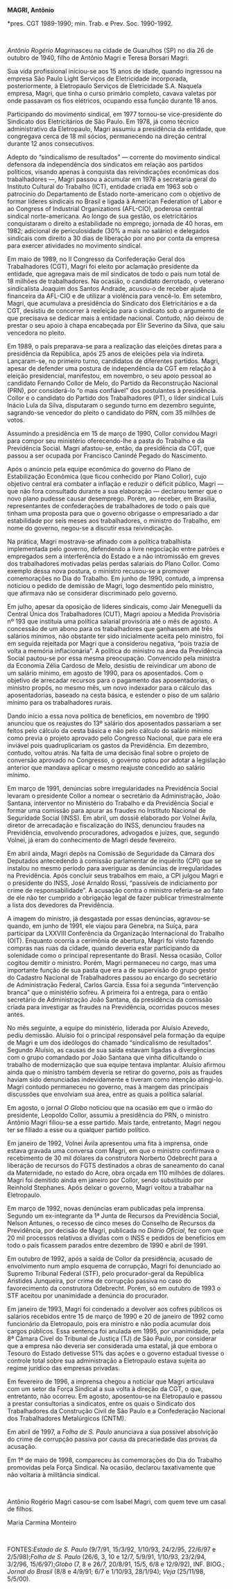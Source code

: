 **MAGRI, Antônio**

\*pres. CGT 1989-1990; min. Trab. e Prev. Soc. 1990-1992.

 

*Antônio Rogério Magri*nasceu na cidade de Guarulhos (SP) no dia 26 de
outubro de 1940, filho de Antônio Magri e Teresa Borsari Magri.

Sua vida profissional iniciou-se aos 15 anos de idade, quando ingressou
na empresa São Paulo Light Serviços de Eletricidade incorporada,
posteriormente, à Eletropaulo Serviços de Eletricidade S.A. Naquela
empresa, Magri, que tinha o curso primário completo, cavava valetas por
onde passavam os fios elétricos, ocupando essa função durante 18 anos.

Participando do movimento sindical, em 1977 tornou-se vice-presidente do
Sindicato dos Eletricitários de São Paulo. Em 1978, já como técnico
administrativo da Eletropaulo, Magri assumiu a presidência da entidade,
que congregava cerca de 18 mil sócios, permanecendo na direção central
durante 12 anos consecutivos.

Adepto do “sindicalismo de resultados” — corrente do movimento sindical
defensora da independência dos sindicatos em relação aos partidos
políticos, visando apenas à conquista das reivindicações econômicas dos
trabalhadores —, Magri passou a acumular em 1978 a secretaria geral do
Instituto Cultural do Trabalho (ICT), entidade criada em 1963 sob o
patrocínio do Departamento de Estado norte-americano com o objetivo de
formar líderes sindicais no Brasil e ligada à American Federation of
Labor e ao Congress of Industrial Organizations (AFL-CIO), poderosa
central sindical norte-americana. Ao longo de sua gestão, os
eletricitários conquistaram o direito a estabilidade no emprego; jornada
de 40 horas, em 1982; adicional de periculosidade (30% a mais no
salário) e delegados sindicais com direito a 30 dias de liberação por
ano por conta da empresa para exercer atividades no movimento sindical.

Em maio de 1989, no II Congresso da Confederação Geral dos Trabalhadores
(CGT), Magri foi eleito por aclamação presidente da entidade, que
agregava mais de mil sindicatos de todo o país num total de 18 milhões
de trabalhadores. Na ocasião, o candidato derrotado, o veterano
sindicalista Joaquim dos Santos Andrade, acusou-o de receber ajuda
financeira da AFL-CIO e de utilizar a violência para vencê-lo. Em
setembro, Magri, que acumulava a presidência do Sindicato dos
Eletricitários e a da CGT, desistiu de concorrer à reeleição para o
sindicato sob o argumento de que precisava se dedicar mais à entidade
nacional. Contudo, não deixou de prestar o seu apoio à chapa encabeçada
por Elir Severino da Silva, que saiu vencedora no pleito.

Em 1989, o país preparava-se para a realização das eleições diretas para
a presidência da República, após 25 anos de eleições pela via indireta.
Lançaram-se, no primeiro turno, candidatos de diferentes partidos.
Magri, apesar de defender uma postura de independência da CGT em relação
à eleição presidencial, manifestou, em novembro, o seu apoio pessoal ao
candidato Fernando Collor de Melo, do Partido da Reconstrução Nacional
(PRN), por considerá-lo “o mais confiável” dos postulantes à
presidência. Collor e o candidato do Partido dos Trabalhadores (PT), o
líder sindical Luís Inácio Lula da Silva, disputaram o segundo turno em
dezembro seguinte, sagrando-se vencedor do pleito o candidato do PRN,
com 35 milhões de votos.

Assumindo a presidência em 15 de março de 1990, Collor convidou Magri
para compor seu ministério oferecendo-lhe a pasta do Trabalho e da
Previdência Social. Magri afastou-se, então, da presidência da CGT, que
passou a ser ocupada por Francisco Canindé Pegado do Nascimento.

Após o anúncio pela equipe econômica do governo do Plano de
Estabilização Econômica (que ficou conhecido por Plano Collor), cujo
objetivo central era combater a inflação e reduzir o déficit público,
Magri — que não fora consultado durante a sua elaboração — declarou
temer que o novo plano pudesse causar desemprego. Porém, ao receber, em
Brasília, representantes de confederações de trabalhadores de todo o
país que tinham uma proposta para que o governo obrigasse o empresariado
a dar estabilidade por seis meses aos trabalhadores, o ministro do
Trabalho, em nome do governo, negou-se a discutir essa reivindicação.

Na prática, Magri mostrava-se afinado com a política trabalhista
implementada pelo governo, defendendo a livre negociação entre patrões e
empregados sem a interferência do Estado e a não intromissão em greves
dos trabalhadores motivadas pelas perdas salariais do Plano Collor. Como
exemplo dessa nova postura, o ministro recusou-se a promover
comemorações no Dia do Trabalho. Em junho de 1990, contudo, a imprensa
noticiou o pedido de demissão de Magri, logo desmentido pelo ministro,
que afirmava não se considerar discriminado pelo governo.

Em julho, apesar da oposição de líderes sindicais, como Jair Meneguelli
da Central Única dos Trabalhadores (CUT), Magri apoiou a Medida
Provisória nº 193 que instituía uma política salarial provisória até o
mês de agosto. A concessão de um abono para os trabalhadores que
ganhassem até três salários mínimos, não obstante ter sido inicialmente
aceita pelo ministro, foi em seguida rejeitada por Magri que a
considerou negativa, “pois trazia de volta a memória inflacionária”. A
política do ministro na área da Previdência Social pautou-se por essa
mesma preocupação. Convencido pela ministra da Economia Zélia Cardoso de
Melo, desistiu de reivindicar um abono de um salário mínimo, em agosto
de 1990, para os aposentados. Com o objetivo de arrecadar recursos para
o pagamento das aposentadorias, o ministro propôs, no mesmo mês, um novo
indexador para o cálculo das aposentadorias, baseado na cesta básica, e
estender o piso de um salário mínimo para os trabalhadores rurais.

Dando início a essa nova política de benefícios, em novembro de 1990
anunciou que os reajustes do 13º salário dos aposentados passariam a ser
feitos pelo cálculo da cesta básica e não pelo cálculo do salário mínimo
como previa o projeto aprovado pelo Congresso Nacional, que para ele era
inviável pois quadruplicariam os gastos da Previdência. Em dezembro,
contudo, voltou atrás. Na falta de uma decisão final sobre o projeto de
conversão aprovado no Congresso, o governo optou por adotar a legislação
anterior que mandava aplicar o mesmo reajuste concedido ao salário
mínimo.

Em março de 1991, denúncias sobre irregularidades na Previdência Social
levaram o presidente Collor a nomear o secretário da Administração, João
Santana, interventor no Ministério do Trabalho e da Previdência Social e
formar uma comissão para apurar as fraudes no Instituto Nacional de
Seguridade Social (INSS). Em abril, um dossiê elaborado por Volnei
Ávila, diretor de arrecadação e fiscalização do INSS, denunciou fraudes
na Previdência, envolvendo procuradores, advogados e juízes, que,
segundo Volnei, já eram do conhecimento de Magri desde fevereiro.

Em abril ainda, Magri depôs na Comissão de Seguridade da Câmara dos
Deputados antecedendo à comissão parlamentar de inquérito (CPI) que se
instalou no mesmo período para averiguar as denúncias de irregularidades
na Previdência. Após concluir seus trabalhos em maio, a CPI julgou Magri
e o presidente do INSS, José Arnaldo Rossi, “passíveis de indiciamento
por crime de responsabilidade”. A acusação contra o ministro referia-se
ao fato de ele não ter cumprido a obrigação legal de fazer publicar
trimestralmente a lista dos devedores da Previdência.

A imagem do ministro, já desgastada por essas denúncias, agravou-se
quando, em junho de 1991, ele viajou para Genebra, na Suíça, para
participar da LXXVIII Conferência da Organização Internacional do
Trabalho (OIT). Enquanto ocorria a cerimônia de abertura, Magri foi
visto fazendo compras nas ruas da cidade, quando deveria estar
participando da solenidade como o principal representante do Brasil.
Nessa ocasião, Collor cogitou demitir o ministro. Porém, Magri
permaneceu no cargo, mas uma importante função de sua pasta que era a de
supervisão do grupo gestor do Cadastro Nacional de Trabalhadores passou
ao encargo do secretário de Administração Federal, Carlos Garcia. Essa
foi a segunda “intervenção branca” que o ministério sofreu. A primeira
foi a entrega, para o então secretário de Administração João Santana, da
presidência da comissão criada para investigar as fraudes na
Previdência, ocorridas poucos meses antes.

No mês seguinte, a equipe do ministério, liderada por Aluísio Azevedo,
pediu demissão. Aluísio foi o principal responsável pela formação da
equipe de Magri e um dos ideólogos do chamado “sindicalismo de
resultados”. Segundo Aluísio, as causas de sua saída estavam ligadas a
divergências com o grupo comandado por João Santana que vinha
dificultando o trabalho de modernização que sua equipe tentava
implantar. Aluísio afirmou ainda que o ministro também deveria se
retirar do governo, pois as fraudes haviam sido denunciadas
indevidamente e tiveram como intenção atingi-lo. Magri contudo
permaneceu no governo, mas à margem das principais discussões que
envolviam sua área, entre as quais a política salarial.

Em agosto, o jornal *O Globo* noticiou que na ocasião em que o irmão do
presidente, Leopoldo Collor, assumiu a presidência do PRN, o ministro
Antônio Magri filiou-se a esse partido. Mais tarde, entretanto, Magri
negou ter se filiado a esse ou a qualquer partido político.

Em janeiro de 1992, Volnei Ávila apresentou uma fita à imprensa, onde
estava gravada uma conversa com Magri, em que o ministro confirmava o
recebimento de 30 mil dólares da construtora Norberto Odebrecht para a
liberação de recursos do FGTS destinados a obras de saneamento do canal
da Maternidade, no estado do Acre, obra orçada em 110 milhões de
dólares. Magri foi demitido ainda em janeiro por Collor, sendo
substituído por Reinhold Stephanes. Após deixar o governo, Magri voltou
a trabalhar na Eletropaulo.

Em março de 1992, novas denúncias eram publicadas pela imprensa. Segundo
um ex-integrante da 1ª Junta de Recursos da Previdência Social, Nelson
Antunes, o recesso de cinco meses do Conselho de Recursos da
Previdência, por decisão de Magri, publicada no *Diário Oficial*, fez
com que 20 mil processos relativos a dívidas com o INSS e pedidos de
benefícios em todo o país ficassem parados entre dezembro de 1990 e
abril de 1991.

Em outubro de 1992, após a saída de Collor da presidência, acusado de
envolvimento num amplo esquema de corrupção, Magri foi denunciado ao
Supremo Tribunal Federal (STF), pelo procurador-geral da República
Aristides Junqueira, por crime de corrupção passiva no caso do
favorecimento da construtora Odebrecht. Porém, só em outubro de 1993 o
STF aceitou por unanimidade a denúncia do procurador.

Em janeiro de 1993, Magri foi condenado a devolver aos cofres públicos
os salários recebidos entre 15 de março de 1990 e 20 de janeiro de 1992
como funcionário da Eletropaulo, pois era ministro e não podia acumular
dois cargos públicos. Essa sentença foi anulada em 1995, por
unanimidade, pela 8ª Câmara Cível do Tribunal de Justiça (TJ) de São
Paulo, por considerar que a empresa não deveria ser considerada uma
estatal, já que embora o Tesouro do Estado detivesse 51% das ações e o
governo estadual tivesse o controle total sobre sua administração a
Eletropaulo estava sujeita ao regime jurídico das empresas privadas.

Em fevereiro de 1996, a imprensa chegou a noticiar que Magri articulava
com um setor da Força Sindical a sua volta à direção da CGT, o que,
entretanto, não ocorreu. Em agosto, aposentou-se na Eletropaulo e passou
a prestar consultorias a sindicatos, entre os quais o Sindicato dos
Trabalhadores da Construção Civil de São Paulo e a Confederação Nacional
dos Trabalhadores Metalúrgicos (CNTM).

Em abril de 1997, a *Folha de S. Paulo* anunciava a sua possível
absolvição do crime de corrupção passiva por causa da precariedade das
provas da acusação.

Em 1º de maio de 1998, compareceu às comemorações do Dia do Trabalho
promovidas pela Força Sindical. Na ocasião, declarou taxativamente que
não voltaria à militância sindical.

 

Antônio Rogério Magri casou-se com Isabel Magri, com quem teve um casal
de filhos.

Maria Carmina Monteiro

 

FONTES:*Estado de S. Paulo* (9/7/91, 15/3/92, 1/10/93, 24/2/95, 22/6/97
e 2/5/98);*Folha de S. Paulo* (26/6, 3, 10 e 12/7, 5/9/91, 1/10/93,
23/2/94, 3/2/96, 15/6/97);*Globo* (7, 8 e 26/7, 20/8/91, 15/5, 6/8 e
12/9/92), INF. BIOG.; *Jornal do Brasil* (8/8 e 4/9/91; 6/7 e 1/10/93,
28/1/94); *Veja* (25/11/98, 5/5/00).

 
